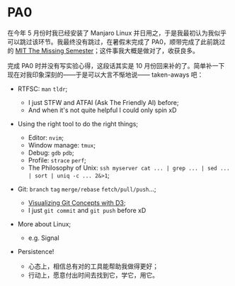 # PA0

在今年 5 月份时我已经安装了 Manjaro Linux 并日用之，于是我最初认为我似乎可以跳过该环节。我最终没有跳过，在暑假末完成了 PA0，顺带完成了此前跳过的 [MIT The Missing Semester](https://missing.csail.mit.edu/)；这件事我大概是做对了，收获良多。

完成 PA0 时并没有写实验心得，这段话其实是 10 月份回来补的了。简单补一下现在对我印象深刻的——于是可以大言不惭地说—— taken-aways 吧：

- RTFSC: `man` `tldr`;
    - I just STFW and ATFAI (Ask The Friendly AI) before;
    - And when it's not quite helpful I could only spin xD

- Using the right tool to do the right things;
    - Editor: `nvim`;
    - Window manage: `tmux`;
    - Debug: `gdb` `pdb`;
    - Profile: `strace` `perf`;
    - The Philosophy of Unix: `ssh myserver cat ... | grep ... | sed ... | sort | uniq -c ... 2&>1`;

- Git: `branch` `tag` `merge/rebase` `fetch/pull/push`...;
    - [Visualizing Git Concepts with D3](https://onlywei.github.io/explain-git-with-d3/);
    - I just `git commit` and `git push` before xD

- More about Linux;
    - e.g. Signal

- Persistence!
    - 心态上，相信总有对的工具能帮助我做得更好；
    - 行动上，愿意付出时间去找到它，学它，用它。
